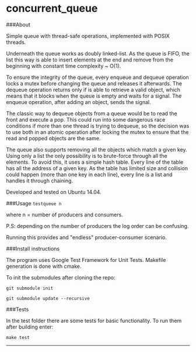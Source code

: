 # concurrent_queue

###About

Simple queue with thread-safe operations, implemented with POSIX threads.

Underneath the queue works as doubly linked-list. As the queue is FIFO, the list this way is able to insert elements at the end and remove from the beginning with constant time complexity ~ O(1). 

To ensure the integrity of the queue, every enqueue and dequeue operation locks a mutex before changing the queue and releases it afterwards. The dequeue operation returns only if is able to retrieve a valid object, which means that it blocks when the queue is empty and waits for a signal. The enqueue operation, after adding an object, sends the signal. 

The classic way to dequeue objects from a queue would be to read the front and execute a pop. This could run into some dangerous race conditions if more than one thread is trying to dequeue, so the decision was to use both in an atomic operation after locking the mutex to ensure that the read and popped objects are the same.

The queue also supports removing all the objects which match a given key. Using only a list the only possibility is to brute-force through all the elements. To avoid this, it uses a simple hash table. Every line of the table has all the address of a given key. As the table has limited size and collision could happen (more than one key in each line), every line is a list and handles it through chaining.

Developed and tested on Ubuntu 14.04.

###Usage
```testqueue n```

where n = number of producers and consumers.

P.S: depending on the number of producers the log order can be confusing. 

Running this provides and "endless" producer-consumer scenario. 

###Install instructions

The program uses Google Test Framework for Unit Tests. Makefile generation is done with cmake.

To init the submodules after cloning the repo:

```git submodule init```

```git submodule update --recursive```

###Tests

In the test folder there are some tests for basic functionality. To run them after building enter:

```make test```

***
